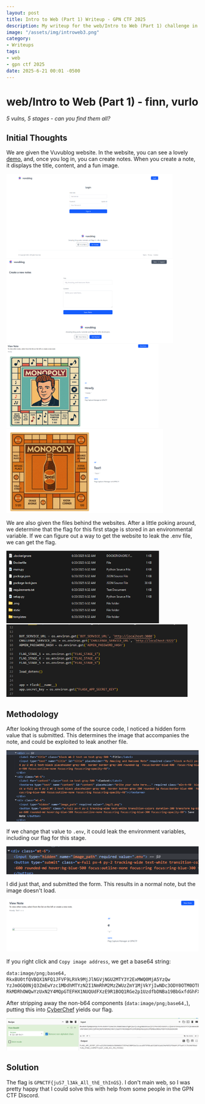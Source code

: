 ```yaml
---
layout: post
title: Intro to Web (Part 1) Writeup - GPN CTF 2025
description: My writeup for the web/Intro to Web (Part 1) challenge in GPN CTF 2025
image: "/assets/img/introweb3.png"
category:
- Writeups
tags:
- web
- gpn ctf 2025
date: 2025-6-21 00:01 -0500
---
```


# web/Intro to Web (Part 1) - finn, vurlo
*5 vulns, 5 stages - can you find them all?*

## Initial Thoughts
We are given the Vuvublog website. In the website, you can see a lovely [demo](https://www.youtube.com/watch?v=dQw4w9WgXcQ), and, once you log in, you can create notes. When you create a note, it displays the title, content, and a fun image.

<img alt="Screenshot of Vuvublog website" src="/assets/img/introweb1.png" height=220px> <img alt="Screenshot of Vuvublog website" src="/assets/img/introweb2.png" height=220px>
<img alt="Screenshot of Vuvublog website" src="/assets/img/introweb3.png" height=220px> <img alt="Screenshot of Vuvublog website" src="/assets/img/introweb4.png" height=220px>

We are also given the files behind the websites. After a little poking around, we determine that the flag for this first stage is stored in an environmental variable. If we can figure out a way to get the website to leak the .env file, we can get the flag.

<img alt="Screenshot of source code" src="/assets/img/introweb5.png" height=190px> <img alt="Screenshot of source code" src="/assets/img/introweb6.png" height=190px>

## Methodology
After looking through some of the source code, I noticed a hidden form value that is submitted. This determines the image that accompanies the note, and could be exploited to leak another file.

<img alt="Screenshot of website source" src="/assets/img/introweb7.png"> 

If we change that value to `.env`, it could leak the environment variables, including our flag for this stage.

<img alt="Screenshot of website source" src="/assets/img/introweb8.png"> 

I did just that, and submitted the form. This results in a normal note, but the image doesn't load.

<img alt="Screenshot of the broken note" src="/assets/img/introweb9.png"> 

If you right click and `Copy image address`, we get a base64 string:

```
data:image/png;base64, RkxBU0tfQVBQX1NFQ1JFVF9LRVk9MjJlNGVjNGU2MTY3Y2ExMWQ0MjA5YzQw
YzJmOGQ0NjQ3ZmEwYzc1MDdhMTYzN2I1NmRhM2MzZWUzZmY1MjVkYjIwNDc3ODY0OTM0OTFlZmNlMmMwZj
RkMDRhOWQwYzUxN2Y4MQpGTEFHX1NUQUdFXzE9R1BOQ1RGe2p1UzdfbDNBa19BbGxfdGhFX3RoSW5HU30K
```

After stripping away the non-b64 components (`data:image/png;base64,`), putting this into [CyberChef](https://gchq.github.io/CyberChef/) yields our flag.

<img alt="Screenshot of CyberChef" src="/assets/img/introweb10.png"> 


## Solution
The flag is `GPNCTF{juS7_l3Ak_All_thE_thInGS}`. I don't main web, so I was pretty happy that I could solve this with help from some people in the GPN CTF Discord.
